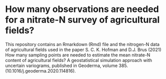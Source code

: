 # How many observations are needed for a nitrate-N survey of agricultural fields?
This repository contains an Rmarkdown (Rmd) file and the nitrogen-N data of agricultural fields used in the paper S. C. K.  Hofman and D.J. Brus (2021) How many sampling points are needed to estimate the mean nitrate-N content of agricultural fields? A geostatistical simulation approach with uncertain variograms, published in Geoderma, volume 385. (10.1016/j.geoderma.2020.114816).
